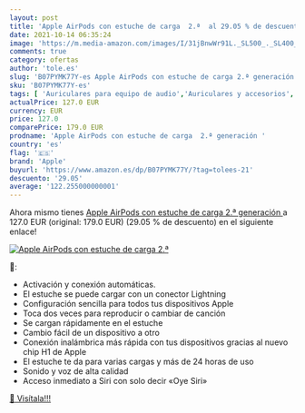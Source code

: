 ```yaml
---
layout: post
title: 'Apple AirPods con estuche de carga  2.ª  al 29.05 % de descuento'
date: 2021-10-14 06:35:24
image: 'https://m.media-amazon.com/images/I/31jBnwWr91L._SL500_._SL400_.jpg'
comments: true
category: ofertas
author: 'tole.es'
slug: 'B07PYMK77Y-es Apple AirPods con estuche de carga 2.ª generación'
sku: 'B07PYMK77Y-es'
tags: [ 'Auriculares para equipo de audio','Auriculares y accesorios','Electrónica','apple', ]
actualPrice: 127.0 EUR
currency: EUR
price: 127.0
comparePrice: 179.0 EUR
prodname: 'Apple AirPods con estuche de carga  2.ª generación '
country: 'es'
flag: '🇪🇸'
brand: 'Apple'
buyurl: 'https://www.amazon.es/dp/B07PYMK77Y/?tag=tolees-21'
descuento: '29.05'
average: '122.255000000001'
---
```


Ahora mismo tienes [Apple AirPods con estuche de carga  2.ª generación ](https://www.amazon.es/dp/B07PYMK77Y/?tag=tolees-21) a 127.0 EUR (original: 179.0 EUR) (29.05 %  de descuento) en el siguiente enlace!

[![Apple AirPods con estuche de carga  2.ª ](https://m.media-amazon.com/images/I/31jBnwWr91L._SL500_._SL400_.jpg)](https://www.amazon.es/dp/B07PYMK77Y/?tag=tolees-21)

🔎:

- Activación y conexión automáticas.
- El estuche se puede cargar con un conector Lightning
- Configuración sencilla para todos tus dispositivos Apple
- Toca dos veces para reproducir o cambiar de canción
- Se cargan rápidamente en el estuche
- Cambio fácil de un dispositivo a otro
- Conexión inalámbrica más rápida con tus dispositivos gracias al nuevo chip H1 de Apple
- El estuche te da para varias cargas y más de 24 horas de uso
- Sonido y voz de alta calidad
- Acceso inmediato a Siri con solo decir «Oye Siri»

[🛒 Visítala!!!](https://www.amazon.es/dp/B07PYMK77Y/?tag=tolees-21)
